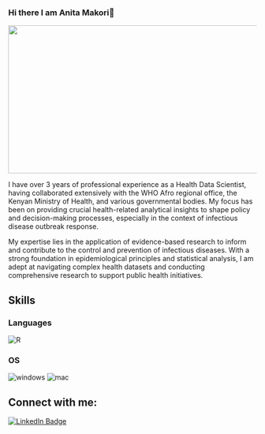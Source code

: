 ### Hi there I am Anita Makori👋

<div align="center">
  <img src="https://media.giphy.com/media/ghCVIZSBxwZ81IiBjv/giphy.gif" width="600" height="300"/>
</div>      

I have over 3 years of professional experience as a Health Data Scientist, having collaborated extensively with the WHO Afro regional office, the Kenyan Ministry of Health, and various governmental bodies. My focus has been on providing crucial health-related analytical insights to shape policy and decision-making processes, especially in the context of infectious disease outbreak response.

My expertise lies in the application of evidence-based research to inform and contribute to the control and prevention of infectious diseases. With a strong foundation in epidemiological principles and statistical analysis, I am adept at navigating complex health datasets and conducting comprehensive research to support public health initiatives.


## Skills

### Languages
![R](https://img.shields.io/badge/R-276DC3?style=for-the-badge&logo=r&logoColor=white)

### OS
![windows](https://img.shields.io/badge/Windows-0078D6?style=for-the-badge&logo=windows&logoColor=white)
![mac](https://img.shields.io/badge/mac%20os-000000?style=for-the-badge&logo=apple&logoColor=white)


## Connect with me:
<div id="badges">
  <a href=https://www.linkedin.com/in/anita-makori/>
    <img src="https://img.shields.io/badge/LinkedIn-blue?style=for-the-badge&logo=linkedin&logoColor=white" alt="LinkedIn Badge"/>
<!--
**AnitaMakori/AnitaMakori** is a ✨ _special_ ✨ repository because its `README.md` (this file) appears on your GitHub profile.

Here are some ideas to get you started:

- 🔭 I’m currently working on ...
- 🌱 I’m currently learning ...
- 👯 I’m looking to collaborate on ...
- 🤔 I’m looking for help with ...
- 💬 Ask me about ...
- 📫 How to reach me: ...
- 😄 Pronouns: ...
- ⚡ Fun fact: ...
-->
